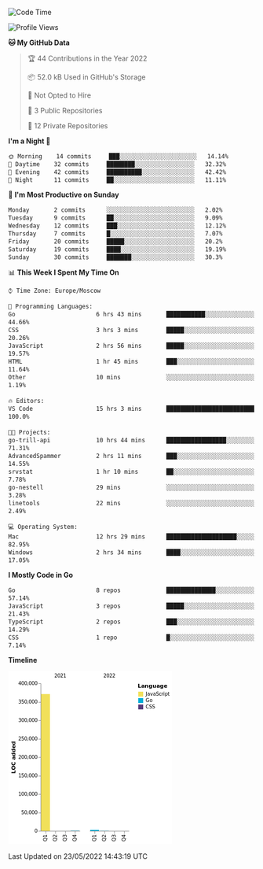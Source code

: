 <!--START_SECTION:waka-->
![Code Time](http://img.shields.io/badge/Code%20Time-317%20hrs%208%20mins-blue)

![Profile Views](http://img.shields.io/badge/Profile%20Views-0-blue)

**🐱 My GitHub Data** 

> 🏆 44 Contributions in the Year 2022
 > 
> 📦 52.0 kB Used in GitHub's Storage 
 > 
> 🚫 Not Opted to Hire
 > 
> 📜 3 Public Repositories 
 > 
> 🔑 12 Private Repositories  
 > 
**I'm a Night 🦉** 

```text
🌞 Morning    14 commits     ███░░░░░░░░░░░░░░░░░░░░░░   14.14% 
🌆 Daytime    32 commits     ████████░░░░░░░░░░░░░░░░░   32.32% 
🌃 Evening    42 commits     ██████████░░░░░░░░░░░░░░░   42.42% 
🌙 Night      11 commits     ██░░░░░░░░░░░░░░░░░░░░░░░   11.11%

```
📅 **I'm Most Productive on Sunday** 

```text
Monday       2 commits      ░░░░░░░░░░░░░░░░░░░░░░░░░   2.02% 
Tuesday      9 commits      ██░░░░░░░░░░░░░░░░░░░░░░░   9.09% 
Wednesday    12 commits     ███░░░░░░░░░░░░░░░░░░░░░░   12.12% 
Thursday     7 commits      █░░░░░░░░░░░░░░░░░░░░░░░░   7.07% 
Friday       20 commits     █████░░░░░░░░░░░░░░░░░░░░   20.2% 
Saturday     19 commits     ████░░░░░░░░░░░░░░░░░░░░░   19.19% 
Sunday       30 commits     ███████░░░░░░░░░░░░░░░░░░   30.3%

```


📊 **This Week I Spent My Time On** 

```text
⌚︎ Time Zone: Europe/Moscow

💬 Programming Languages: 
Go                       6 hrs 43 mins       ███████████░░░░░░░░░░░░░░   44.66% 
CSS                      3 hrs 3 mins        █████░░░░░░░░░░░░░░░░░░░░   20.26% 
JavaScript               2 hrs 56 mins       █████░░░░░░░░░░░░░░░░░░░░   19.57% 
HTML                     1 hr 45 mins        ███░░░░░░░░░░░░░░░░░░░░░░   11.64% 
Other                    10 mins             ░░░░░░░░░░░░░░░░░░░░░░░░░   1.19%

🔥 Editors: 
VS Code                  15 hrs 3 mins       █████████████████████████   100.0%

🐱‍💻 Projects: 
go-trill-api             10 hrs 44 mins      █████████████████░░░░░░░░   71.31% 
AdvancedSpammer          2 hrs 11 mins       ███░░░░░░░░░░░░░░░░░░░░░░   14.55% 
srvstat                  1 hr 10 mins        ██░░░░░░░░░░░░░░░░░░░░░░░   7.78% 
go-nestell               29 mins             ░░░░░░░░░░░░░░░░░░░░░░░░░   3.28% 
linetools                22 mins             ░░░░░░░░░░░░░░░░░░░░░░░░░   2.49%

💻 Operating System: 
Mac                      12 hrs 29 mins      ████████████████████░░░░░   82.95% 
Windows                  2 hrs 34 mins       ████░░░░░░░░░░░░░░░░░░░░░   17.05%

```

**I Mostly Code in Go** 

```text
Go                       8 repos             ██████████████░░░░░░░░░░░   57.14% 
JavaScript               3 repos             █████░░░░░░░░░░░░░░░░░░░░   21.43% 
TypeScript               2 repos             ███░░░░░░░░░░░░░░░░░░░░░░   14.29% 
CSS                      1 repo              █░░░░░░░░░░░░░░░░░░░░░░░░   7.14%

```


**Timeline**

![Chart not found](https://raw.githubusercontent.com/jeezft/jeezft/main/charts/bar_graph.png) 


 Last Updated on 23/05/2022 14:43:19 UTC
<!--END_SECTION:waka-->
